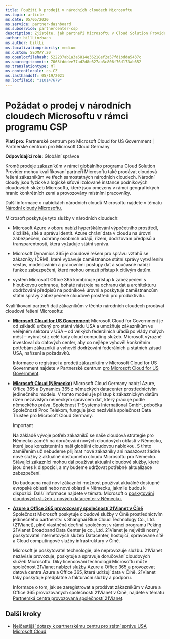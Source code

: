 ```yaml
---
title: Použití k prodeji v národních cloudech Microsoftu
ms.topic: article
ms.date: 05/05/2020
ms.service: partner-dashboard
ms.subservice: partnercenter-csp
description: Zjistěte, jak partneři Microsoftu v Cloud Solution Provider mohou prodávat zákazníkům zaregistrovaným v podporovaných národních cloudech.
author: billLinzbach
ms.author: billLi
ms.localizationpriority: medium
ms.custom: SEOMAY.20
ms.openlocfilehash: 522237ab1a3a6814e36218ef2a57fd1bdda5437c
ms.sourcegitcommit: 7063fdddee77ad2d8e627ab3c806f76d173ab652
ms.translationtype: MT
ms.contentlocale: cs-CZ
ms.lasthandoff: 05/19/2021
ms.locfileid: "110147679"
---
```

# <a name="apply-to-sell-in-microsoft-national-clouds-as-part-of-the-csp-program"></a>Požádat o prodej v národních cloudech Microsoftu v rámci programu CSP

**Platí pro:** Partnerské centrum pro Microsoft Cloud for US Government | Partnerské centrum pro Microsoft Cloud Germany

**Odpovídající role:** Globální správce

Kromě prodeje zákazníkům v rámci globálního programu Cloud Solution Provider mohou kvalifikovaní partneři Microsoftu také prodávat cloudová řešení zákazníkům ve třech samostatných národních cloudech. Národní cloudy jsou fyzické a logické síťové izolované instance podnikových cloudových služeb Microsoftu, které jsou omezeny v rámci geografických hranic konkrétních zemí a provozovány místními pracovníky.

Další informace o nabídkách národních cloudů Microsoftu najdete v tématu [Národní cloudy Microsoftu.](https://www.microsoft.com/trustcenter/cloudservices/nationalcloud)

Microsoft poskytuje tyto služby v národních cloudech:

-   Microsoft Azure v oboru nabízí hyperškálování výpočetního prostředí, úložiště, sítě a správu identit. Azure chrání data v cloudu na úrovni zabezpečení, ochrany osobních údajů, řízení, dodržování předpisů a transparentnosti, která vyžaduje státní správa.

-   Microsoft Dynamics 365 je cloudové řešení pro správu vztahů se zákazníky (CRM), které vybavuje zaměstnance státní správy vytvářením sestav, modelováním a pracovními postupy dat a současně nabízí funkce zabezpečení, které mohou omezit přístup k citlivým datům.

-   systém Microsoft Office 365 kombinuje přístup k zabezpečení s hloubkovou ochranou, bohaté nástroje na ochranu dat a architekturu dodržování předpisů na podnikové úrovni a poskytuje zaměstnancům státní správy zabezpečené cloudové prostředí pro produktivitu.

Kvalifikovaní partneři dají zákazníkům v těchto národních cloudech prodávat cloudová řešení Microsoftu:

-   [**Microsoft Cloud for US Government**](https://www.microsoft.com/trustcenter/cloudservices/nationalcloud#Microsoft_Cloud_for_US) Microsoft Cloud for Government je od základů určený pro státní vládu USA a umožňuje zákazníkům ve veřejném sektoru v USA – od velkých federálních úřadů po vlády malých měst – vybrat si z celé řady cloud computing služeb. Microsoft výrazně investoval do datových center, aby co nejlépe vyhověl konkrétním potřebám zákazníků a vyhověl dodržování federálních a státních zásad USA, nařízení a požadavků. 

    Informace o registraci a prodeji zákazníkům v Microsoft Cloud for US Government najdete v Partnerské centrum [pro Microsoft Cloud for US Government](partner-center-for-microsoft-us-govt-cloud.md).

-   [**Microsoft Cloud (Německo)**](https://www.microsoft.com/trustcenter/cloudservices/nationalcloud#Microsoft_Cloud_Germany) Microsoft Cloud Germany nabízí Azure, Office 365 a Dynamics 365 z německých datacenter prostřednictvím jedinečného modelu. V tomto modelu je přístup k zákaznickým datům řízen nezávislým německým správcem dat, který pracuje podle německého práva. Společnost T-Systems International GmbH, pobočka Společnosti Proc Telekom, funguje jako nezávislá společnost Data Trustee pro Microsoft Cloud Germany.

    > [!IMPORTANT]  
    > Na základě vývoje potřeb zákazníků se naše cloudová strategie pro Německo zaměří na doručování nových cloudových oblastí v Německu, které jsou konzistentní s naší globální cloudovou nabídkou. S tímto zaměřením už nebudeme přijímat nové zákazníky ani nasazovat žádné nové služby z aktuálně dostupného cloudu Microsoftu pro Německo. Stávající zákazníci mohou dál používat aktuální cloudové služby, které jsou dnes k dispozici, a my budeme udržovat potřebné aktualizace zabezpečení.
    >  
    > Do budoucna mají noví zákazníci možnost používat aktuálně dostupné evropské oblasti nebo nové oblasti v Německu, jakmile budou k dispozici. Další informace najdete v tématu Microsoft o [poskytování cloudových služeb z nových datacenter v Německu.](https://news.microsoft.com/europe/2018/08/31/microsoft-to-deliver-cloud-services-from-new-datacentres-in-germany-in-2019-to-meet-evolving-customer-needs/)

    
-   [**Azure a Office 365 provozovaný společností 21Vianet v Číně**](https://www.microsoft.com/trustcenter/cloudservices/nationalcloud#Microsoft_Cloud_for_China) Společnost Microsoft poskytuje cloudové služby v Číně prostřednictvím jedinečného partnerství s Shanghai Blue Cloud Technology Co., Ltd. (21Vianet), plně vlastněná dceřiná společnost v rámci programu Peking 21Vianet Broadband Data Center je co., Ltd. 21Vianet je největší nosný poskytovatel internetových služeb Datacenter, hostující, spravované sítě a Cloud computingové služby infrastruktury v Číně. 

    Microsoft je poskytovatel technologie, ale neprovozuje službu. 21Vianet nezávisle provozuje, poskytuje a spravuje doručování cloudových služeb Microsoftu. Díky licencování technologií Microsoftu může společnost 21Vianet nabízet služby Azure a Office 365 a provozovat datová centra Azure a Office 365, která udržují data v Číně. 21Vianet taky poskytuje předplatné a fakturační služby a podporu.

    Informace o tom, jak se zaregistrovat a prodávat zákazníkům v Azure a Office 365 provozovaných společností 21Vianet v Číně, najdete v tématu [Partnerská centra provozovaná společností 21Vianet](/previous-versions/windows/it-pro/windows-home-server/ff357696(v=ws.11)).

## <a name="next-steps"></a>Další kroky

- [Nejčastější dotazy k partnerskému centru pro státní správu USA Microsoft Cloud](faq-for-us-govt-cloud.md)
